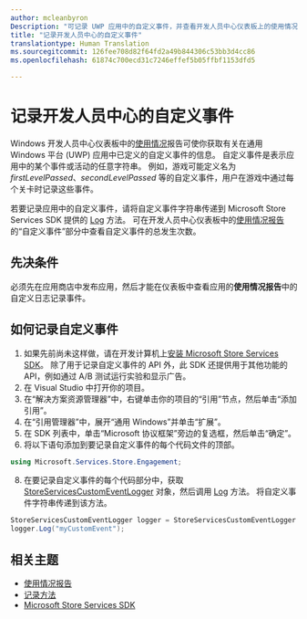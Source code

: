 ```yaml
---
author: mcleanbyron
Description: "可记录 UWP 应用中的自定义事件，并查看开发人员中心仪表板上的使用情况报告中的事件。"
title: "记录开发人员中心的自定义事件"
translationtype: Human Translation
ms.sourcegitcommit: 126fee708d82f64fd2a49b844306c53bb3d4cc86
ms.openlocfilehash: 61874c700ecd31c7246effef5b05ffbf1153dfd5

---
```


# 记录开发人员中心的自定义事件

Windows 开发人员中心仪表板中的[使用情况](https://msdn.microsoft.com/windows/uwp/publish/usage-report)报告可使你获取有关在通用 Windows 平台 (UWP) 应用中已定义的自定义事件的信息。 自定义事件是表示应用中的某个事件或活动的任意字符串。 例如，游戏可能定义名为 *firstLevelPassed*、*secondLevelPassed* 等的自定义事件，用户在游戏中通过每个关卡时记录这些事件。

若要记录应用中的自定义事件，请将自定义事件字符串传递到 Microsoft Store Services SDK 提供的 [Log](https://msdn.microsoft.com/library/windows/apps/microsoft.services.store.engagement.storeservicescustomeventlogger.log.aspx) 方法。 可在开发人员中心仪表板中的[使用情况报告](https://msdn.microsoft.com/windows/uwp/publish/usage-report)的“自定义事件”部分中查看自定义事件的总发生次数。

## 先决条件

必须先在应用商店中发布应用，然后才能在仪表板中查看应用的**使用情况报告**中的自定义日志记录事件。

## 如何记录自定义事件

1. 如果先前尚未这样做，请在开发计算机上[安装 Microsoft Store Services SDK](microsoft-store-services-sdk.md#install-the-sdk)。 除了用于记录自定义事件的 API 外，此 SDK 还提供用于其他功能的 API，例如通过 A/B 测试运行实验和显示广告。 
2. 在 Visual Studio 中打开你的项目。
3. 在“解决方案资源管理器”中，右键单击你的项目的“引用”节点，然后单击“添加引用”。
4. 在“引用管理器”中，展开“通用 Windows”并单击“扩展”。
5. 在 SDK 列表中，单击“Microsoft 协议框架”旁边的复选框，然后单击“确定”。
7. 将以下语句添加到要记录自定义事件的每个代码文件的顶部。

  ```csharp
  using Microsoft.Services.Store.Engagement;
  ```
8. 在要记录自定义事件的每个代码部分中，获取 [StoreServicesCustomEventLogger](https://msdn.microsoft.com/library/windows/apps/microsoft.services.store.engagement.storeservicescustomeventlogger.log.aspx) 对象，然后调用 [Log](https://msdn.microsoft.com/library/windows/apps/microsoft.services.store.engagement.storeservicescustomeventlogger.log.aspx) 方法。 将自定义事件字符串传递到该方法。

  ```csharp
  StoreServicesCustomEventLogger logger = StoreServicesCustomEventLogger.GetDefault();
  logger.Log("myCustomEvent");
  ```

## 相关主题

* [使用情况报告](https://msdn.microsoft.com/windows/uwp/publish/usage-report)
* [记录方法](https://msdn.microsoft.com/library/windows/apps/microsoft.services.store.engagement.storeservicescustomeventlogger.log.aspx)
* [Microsoft Store Services SDK](https://msdn.microsoft.com/windows/uwp/monetize/microsoft-store-services-sdk)



<!--HONumber=Nov16_HO1-->


